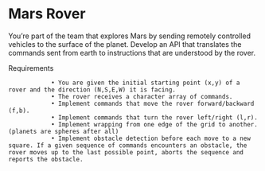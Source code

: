 # Mars Rover

You’re part of the team that explores Mars by sending remotely controlled vehicles to the surface of the planet. Develop an API that translates the commands sent from earth to instructions that are understood by the rover.

Requirements

                • You are given the initial starting point (x,y) of a rover and the direction (N,S,E,W) it is facing.
                • The rover receives a character array of commands.
                • Implement commands that move the rover forward/backward (f,b).
                • Implement commands that turn the rover left/right (l,r).
                • Implement wrapping from one edge of the grid to another. (planets are spheres after all)
                • Implement obstacle detection before each move to a new square. If a given sequence of commands encounters an obstacle, the rover moves up to the last possible point, aborts the sequence and reports the obstacle.